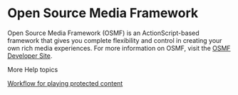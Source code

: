 # Open Source Media Framework

<div>

Open Source Media Framework (OSMF) is an ActionScript-based framework that gives
you complete flexibility and control in creating your own rich media
experiences. For more information on OSMF, visit the
<a href="http://www.osmf.org/developers.html" target="_self">OSMF Developer
Site</a>.

</div>

<div>

<div>

More Help topics

</div>

<div>

[Workflow for playing protected content](WS5262178513756206-25967d03131d68aa744-8000.html)

</div>

<div>

</div>

</div>
